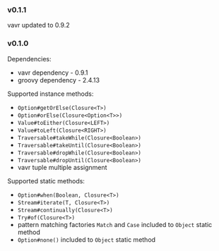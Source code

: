 ### v0.1.1
vavr updated to 0.9.2

### v0.1.0
Dependencies:
* vavr dependency - 0.9.1
* groovy dependency - 2.4.13

Supported instance methods:
* `Option#getOrElse(Closure<T>)`
* `Option#orElse(Closure<Option<T>>)`
* `Value#toEither(Closure<LEFT>)`
* `Value#toLeft(Closure<RIGHT>)`
* `Traversable#takeWhile(Closure<Boolean>)`
* `Traversable#takeUntil(Closure<Boolean>)`
* `Traversable#dropWhile(Closure<Boolean>)`
* `Traversable#dropUntil(Closure<Boolean>)`
* vavr tuple multiple assignment

Supported static methods:
* `Option#when(Boolean, Closure<T>)`
* `Stream#iterate(T, Closure<T>)`
* `Stream#continually(Closure<T>)`
* `Try#of(Closure<T>)`
* pattern matching factories `Match` and `Case` included to `Object` static method
* `Option#none()` included to `Object` static method
